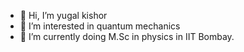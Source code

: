 - 👋 Hi, I’m yugal kishor
- 👀 I’m interested in quantum mechanics
- 🌱 I’m currently doing M.Sc in physics in IIT Bombay.
  

<!---
batman-yugal/batman-yugal is a ✨ special ✨ repository because its `README.md` (this file) appears on your GitHub profile.
You can click the Preview link to take a look at your changes.
--->
